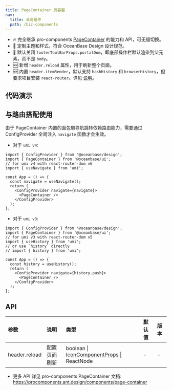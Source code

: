 ```yaml
---
title: PageContainer 页容器
nav:
  title: 业务组件
  path: /biz-components
---
```


- 🔥 完全继承 pro-components [PageContainer](https://procomponents.ant.design/components/page-container) 的能力和 API，可无缝切换。
- 💄 定制主题和样式，符合 OceanBase Design 设计规范。
- 📢 默认关闭 `footerToolBarProps.portalDom`，即底部操作栏默认渲染到父元素，而不是 `body`。
- 🆕 新增 `header.reload` 属性，用于刷新整个页面。
- 🆕 内置 `header.itemRender`，默认支持 `hashHistory` 和 `browserHistory`，但要求项目安装 `react-router`。详见 [说明](https://ant.design/components/breadcrumb-cn#%E5%92%8C-browserhistory-%E9%85%8D%E5%90%88)。

## 代码演示

<code src="./demo/basic.tsx" title="基本" description="包含标题、操作区、内容区、页脚"></code>

<code src="./demo/complete.tsx" iframe="600" title="完整使用" description="包含面包屑、页面返回、reload 刷新等，并支持页面滚动"></code>

<code src="./demo/with-tabs.tsx" iframe="600" title="和 Tabs 组合使用"></code>

<code src="./demo/extra-footer.tsx" title="页头和页脚操作区" description="位于页头和页脚操作区的组件尺寸为 `large`，字体大小为 `middle`。" debug></code>

<code src="./demo/header-less.tsx" iframe="600" title="无 PageHeader" description="头部内容为空"></code>

<code src="./demo/empty.tsx" title="空页面"></code>

## 与路由搭配使用

由于 PageContainer 内置的面包屑导航跳转依赖路由能力，需要通过 ConfigProvider 全局注入 `navigate` 函数才会生效。

- 对于 `umi v4`:

```tsx | pure
import { ConfigProvider } from '@oceanbase/design';
import { PageContainer } from '@oceanbase/ui';
// for umi v4 with react-router-dom v6
import { useNavigate } from 'umi';

const App = () => {
  const navigate = useNavigate();
  return (
    <ConfigProvider navigate={navigate}>
      <PageContainer />
    </ConfigProvider>
  );
};
```

- 对于 `umi v3`:

```tsx | pure
import { ConfigProvider } from '@oceanbase/design';
import { PageContainer } from '@oceanbase/ui';
// for umi v3 with react-router-dom v5
import { useHistory } from 'umi';
// or use `history` directly
// import { history } from 'umi';

const App = () => {
  const history = useHistory();
  return (
    <ConfigProvider navigate={history.push}>
      <PageContainer />
    </ConfigProvider>
  );
};
```

## API

| 参数 | 说明 | 类型 | 默认值 | 版本 |
| :-- | :-- | :-- | :-- | :-- |
| header.reload | 配置页面刷新 | boolean \| [IconComponentProps](https://ant.design/components/icon-cn#api) \| ReactNode | - | - |

- 更多 API 详见 pro-components PageContainer 文档: https://procomponents.ant.design/components/page-container
